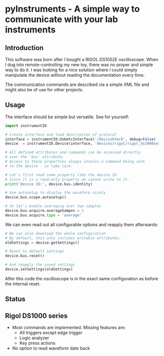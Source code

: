 pyInstruments - A simple way to communicate with your lab instruments
======================================================================

Introduction
------------

This software was born after I bought a RIGOL DS1052E oscilloscope.
When I dug into remote-controlling my new toy, there was no proper and
simple way to do it. I was looking for a nice solution where I could
simply manipulate the device without reading the documentation every time.

The communication commands are described via a simple XML file and might
also be of use for other projects.

Usage
------

The interface should be simple but versatile. See for yourself:

```python
import instrumentIO

# Create interface and load description of protocol
interface = instrumentIO.UsbmtcInterface('/dev/usbtmc0', debug=False)
device  = instrumentIO.Device(interface, 'devices/rigol/rigol_ds1000series.xml')

# All defined attributes and commands can be accessed directly
# over the 'bus' attribute.
# Access to these properties always involes a command being sent
# to the device - so take care.

# Let's first read some property like the device ID
# Since it is a read-only property we cannot write to it.
print('Device ID:', device.bus.identity)

# Use autosetup to display the waveform nicely
device.bus.scope.autosetup()

# So let's enable averaging over two samples
device.bus.acquire.averageSampes = 2
device.bus.acquire.type = 'average'
```

We can even read out all configurable options and reapply them afterwards:

```python
# We can also download the whole configuration
# By default, this only includes writable attributes.
oldSettings = device.getSettings()

# Reset to default settings
device.bus.reset()

# And reapply the saved settings
device.setSettings(oldSettings)
```

After this code the oscilloscope is in the exact same configuration 
as before the internal reset.

Status
------

Rigol DS1000 series
-------------------
 
 - Most commands are implemented. Missing features are:
   - All triggers except edge trigger
   - Logic analyzer
   - Key press actions
 - No option to read waveform date back
